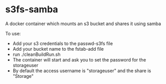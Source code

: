 # s3fs-samba
A docker container which mounts an s3 bucket and shares it using samba

To use:

* Add your s3 credentials to the passwd-s3fs file
* Add your bucket name to the fstab-add file
* run ./cleanBuildRun.sh
* The container will start and ask you to set the password for the storageuser
* By default the access username is "storageuser" and the share is "Storage"
